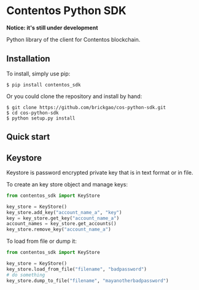# Contentos Python SDK

**Notice: it's still under development**

Python library of the client for Contentos blockchain.

## Installation

To install, simply use pip:

```shell
$ pip install contentos_sdk
```

Or you could clone the repository and install by hand:

```shell
$ git clone https://github.com/brickgao/cos-python-sdk.git
$ cd cos-python-sdk
$ python setup.py install
```

## Quick start

## Keystore

Keystore is password encrypted private key that is in text format or in file.

To create an key store object and manage keys:

```python
from contentos_sdk import KeyStore

key_store = KeyStore()
key_store.add_key("account_name_a", "key")
key = key_store.get_key("account_name_a")
account_names = key_store.get_accounts()
key_store.remove_key("account_name_a")
```

To load from file or dump it:

```python
from contentos_sdk import KeyStore

key_store = KeyStore()
key_store.load_from_file("filename", "badpassword")
# do something
key_store.dump_to_file("filename", "mayanotherbadpassword")
```
